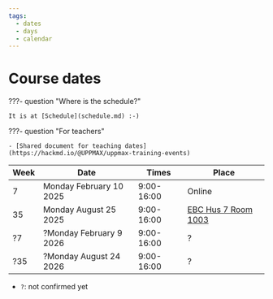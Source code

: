 ```yaml
---
tags:
  - dates
  - days
  - calendar
---
```


# Course dates

???- question "Where is the schedule?"

    It is at [Schedule](schedule.md) :-)

???- question "For teachers"

    - [Shared document for teaching dates](https://hackmd.io/@UPPMAX/uppmax-training-events)

Week|Date                   |Times     |Place
----|-----------------------|----------|-------------------
7   |Monday February 10 2025|9:00-16:00|Online
35  |Monday August 25 2025  |9:00-16:00|[EBC Hus 7 Room 1003](https://use.mazemap.com/#v=1&zlevel=2&center=17.623592,59.849268&zoom=21.5&campusid=49&sharepoitype=poi&sharepoi=387652)
?7  |?Monday February 9 2026|9:00-16:00|?
?35 |?Monday August 24 2026 |9:00-16:00|?

- `?`: not confirmed yet

